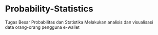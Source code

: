 # Probability-Statistics

Tugas Besar Probabilitas dan Statistika
Melakukan analisis dan visualisasi data orang-orang pengguna e-wallet
